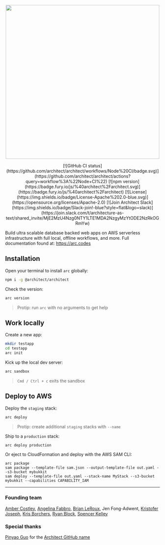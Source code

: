 <p align=center><a href=https://www.npmjs.com/package/@architect/architect><img src="https://s3-us-west-2.amazonaws.com/arc.codes/architect-logo-500b@2x.png" width=500></a></p>

<p align=center>[![GitHub CI status](https://github.com/architect/architect/workflows/Node%20CI/badge.svg)](https://github.com/architect/architect/actions?query=workflow%3A%22Node+CI%22) [![npm version](https://badge.fury.io/js/%40architect%2Farchitect.svg)](https://badge.fury.io/js/%40architect%2Farchitect) [![License](https://img.shields.io/badge/License-Apache%202.0-blue.svg)](https://opensource.org/licenses/Apache-2.0) [![Join Architect Slack](https://img.shields.io/badge/Slack-join!-blue?style=flat&logo=slack)](https://join.slack.com/t/architecture-as-text/shared_invite/MjE2MzU4Nzg0NTY1LTE1MDA2NzgyMzYtODE2NzRkOGRmYw) </p>


Build ultra scalable database backed web apps on AWS serverless infrastructure with full local, offline workflows, and more. Full documentation found at: https://arc.codes


## Installation

Open your terminal to install `arc` globally:

```bash
npm i -g @architect/architect
```

Check the version:

```bash
arc version
```

> Protip: run `arc` with no arguments to get help

## Work locally

Create a new app:

```bash
mkdir testapp
cd testapp
arc init
```

Kick up the local dev server:

```bash
arc sandbox
```
> `Cmd / Ctrl + c` exits the sandbox

## Deploy to AWS

Deploy the `staging` stack:

```bash
arc deploy
```
> Protip: create additional `staging` stacks with `--name`

Ship to a `production` stack:

```bash
arc deploy production
```

Or eject to CloudFormation and deploy with the AWS SAM CLI:

```
arc package
sam package --template-file sam.json --output-template-file out.yaml --s3-bucket mybukkit
sam deploy --template-file out.yaml --stack-name MyStack --s3-bucket mybukkit --capabilities CAPABILITY_IAM
```

---

### Founding team

[Amber Costley](https://github.com/amberdawn), [Angelina Fabbro](https://github.com/afabbro), [Brian LeRoux](https://github.com/brianleroux), Jen Fong-Adwent, [Kristofer Joseph](https://github.com/kristoferjoseph), [Kris Borchers](https://github.com/kborchers), [Ryan Block](https://github.com/ryanblock), [Spencer Kelley](https://github.com/spencermountain)


### Special thanks

[Pinyao Guo](https://github.com/pug132) for the [Architect GitHub name](https://github.com/architect)
